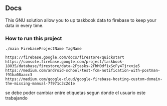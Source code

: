 ## Docs


This GNU solution allow you to up taskbook data to firebase to keep your data in every time.



### How to run this project

```
./main FirebaseProjectName TagName
```


```
https://firebase.google.com/docs/firestore/quickstart
https://console.firebase.google.com/project/taskbook-18035/database/firestore/data~2Ftasks~2FhM0df1xScFy4Tjrxvie5
https://medium.com/android-school/test-fcm-notification-with-postman-f91ba08aacc3
https://medium.com/google-cloud/google-firebase-hosting-custom-domain-the-missing-manual-7f971c3c2d1e
```


se debe poder cambiar entre etiquetas segun donde el usuario este trabajando
